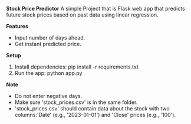 **Stock Price Predictor**
A simple Project that is Flask web app that predicts future stock prices based on past data using linear regression.

**Features**
- Input number of days ahead.
- Get instant predicted price.
  
**Setup**
1. Install dependencies:
    pip install -r requirements.txt
2. Run the app:
    python app.py
   
**Note**
- Do not enter negative days.
- Make sure 'stock_prices.csv' is in the same folder.
- 'stock_prices.csv' should contain data about the stock with two columns:'Date' (e.g., '2023-01-01') and 'Close' prices (e.g., '100').
